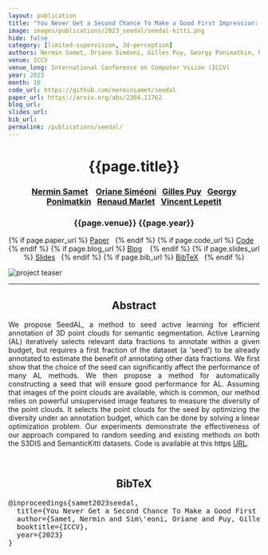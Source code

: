 ```yaml
---
layout: publication
title: "You Never Get a Second Chance To Make a Good First Impression: Seeding Active Learning for 3D Semantic Segmentation" 
image: images/publications/2023_seedal/seedal-kitti.png
hide: false
category: [limited-supervision, 3d-perception]
authors: Nermin Samet, Oriane Siméoni, Gilles Puy, Georgy Ponimatkin, Renaud Marlet, and Vincent Lepetit
venue: ICCV
venue_long: International Conference on Computer Vision (ICCV)
year: 2023
month: 10
code_url: https://github.com/nerminsamet/seedal
paper_url: https://arxiv.org/abs/2304.11762
blog_url:
slides_url:
bib_url:
permalink: /publications/seedal/
---
```



<h1 align="center"> {{page.title}} </h1>
<!-- Simple call of authors -->
<!-- <h3 align="center"> {{page.authors}} </h3> -->
<!-- Alternatively you can add links to author pages -->
<h3 align="center"> <a href="https://nerminsamet.github.io/">Nermin Samet</a> &nbsp;&nbsp; <a href="https://osimeoni.github.io/">Oriane Siméoni</a>&nbsp;&nbsp; <a href="https://sites.google.com/site/puygilles/">Gilles Puy</a>&nbsp;&nbsp; <a href="https://ponimatkin.github.io/">Georgy Ponimatkin</a>&nbsp;&nbsp; <a href="http://imagine.enpc.fr/~marletr/">Renaud Marlet</a>&nbsp;&nbsp; <a href="https://vincentlepetit.github.io/">Vincent Lepetit</a></h3>



<h3 align="center"> {{page.venue}} {{page.year}} </h3>

<div align="center">
  <p>
    {% if page.paper_url %}
    <a href="{{ page.paper_url }}"><i class="far fa-file-pdf"></i> Paper</a>&nbsp;&nbsp;
    {% endif %}
    {% if page.code_url %}
    <a href="{{ page.code_url }}"><i class="fab fa-github"></i> Code</a> &nbsp;&nbsp;
    {% endif %}
    {% if page.blog_url %}
    <a href="{{ page.blog_url }}"><i class="fab fa-blogger"></i> Blog</a> &nbsp;&nbsp;
    {% endif %}
    {% if page.slides_url %}
    <a href="{{ page.slides_url }}"><i class="far fa-file-pdf"></i> Slides</a>&nbsp;&nbsp;
    {% endif %}
    {% if page.bib_url %}
    <a href="{{ page.bib_url}}"><i class="far fa-file-alt"></i> BibTeX</a>&nbsp;&nbsp;
    {% endif %}
  </p>
</div>


<div class="publication-teaser">
    <img src="{{ page.image }}" alt="project teaser"/>
</div>

<hr>

<h2  align="center"> Abstract</h2>

<p align="justify">We propose SeedAL, a method to seed active learning for efficient annotation of 3D point clouds for semantic segmentation. Active Learning (AL) iteratively selects relevant data fractions to annotate within a given budget, but requires a first fraction of the dataset (a 'seed') to be already annotated to estimate the benefit of annotating other data fractions. We first show that the choice of the seed can significantly affect the performance of many AL methods. We then propose a method for automatically constructing a seed that will ensure good performance for AL. Assuming that images of the point clouds are available, which is common, our method relies on powerful unsupervised image features to measure the diversity of the point clouds. It selects the point clouds for the seed by optimizing the diversity under an annotation budget, which can be done by solving a linear optimization problem. Our experiments demonstrate the effectiveness of our approach compared to random seeding and existing methods on both the S3DIS and SemanticKitti datasets. Code is available at this https <a href="https://github.com/nerminsamet/seedal">URL</a>.</p>

<br>

<h2  align="center">BibTeX</h2>
<left>
  <pre class="bibtex-box">
@inproceedings{samet2023seedal,
  title={You Never Get a Second Chance To Make a Good First Impression: Seeding Active Learning for 3D Semantic Segmentation},
  author={Samet, Nermin and Sim\'eoni, Oriane and Puy, Gilles and Ponimatkin, Georgy and Marlet, Renaud and Lepetit, Vincent},
  booktitle={ICCV},
  year={2023}
}</pre>
</left>

<br>
